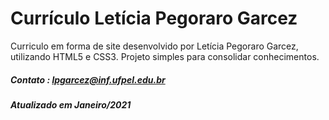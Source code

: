 # Currículo Letícia Pegoraro Garcez

Curriculo em forma de site desenvolvido por Letícia Pegoraro Garcez, utilizando HTML5 e CSS3. Projeto simples para consolidar conhecimentos.

##### Contato : lpgarcez@inf.ufpel.edu.br

##### Atualizado em Janeiro/2021
